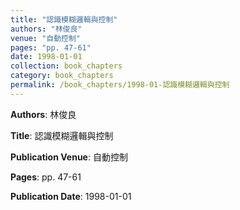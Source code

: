 ```yaml
---
title: "認識模糊邏輯與控制"
authors: "林俊良"
venue: "自動控制"
pages: "pp. 47-61"
date: 1998-01-01
collection: book_chapters
category: book_chapters
permalink: /book_chapters/1998-01-認識模糊邏輯與控制
---
```


**Authors**: 林俊良

**Title**: 認識模糊邏輯與控制

**Publication Venue**: 自動控制

**Pages**: pp. 47-61

**Publication Date**: 1998-01-01
